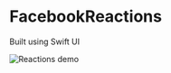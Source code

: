 # FacebookReactions

Built using Swift UI

<img src='https://recordit.co/gJ8dU3l33C' title='Reactions demo' width='' alt='Reactions demo' />
